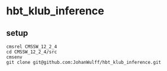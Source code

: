 # hbt_klub_inference

## setup

```
cmsrel CMSSW_12_2_4
cd CMSSW_12_2_4/src
cmsenv
git clone git@github.com:JohanWulff/hbt_klub_inference.git
```
